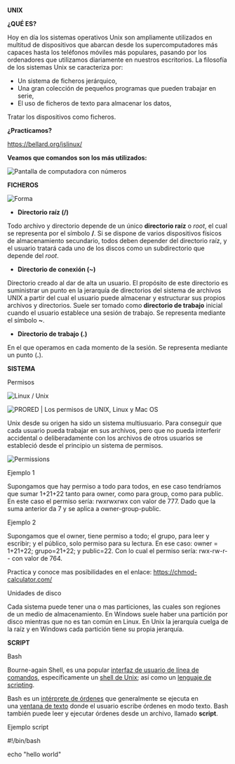 **UNIX**

**¿QUÉ ES?**

Hoy en día los sistemas operativos Unix son ampliamente utilizados en multitud de dispositivos que abarcan desde los supercomputadores más capaces hasta los teléfonos móviles más populares, pasando por los ordenadores que utilizamos diariamente en nuestros escritorios. La filosofía de los sistemas Unix se caracteriza por:

- Un sistema de ficheros jerárquico,
- Una gran colección de pequeños programas que pueden trabajar en serie,
- El uso de ficheros de texto para almacenar los datos,

Tratar los dispositivos como ficheros.

**¿Practicamos?**

https://bellard.org/jslinux/

**Veamos que comandos son los más utilizados:**

![Pantalla de computadora con números](https://github.com/alozk/Master-Big-Data-Analytics/blob/main/FUNDAMENTOS/1.%20FUNDAMENTOS/2.%20LINUX%20%26%20UNIX/PICS/Aspose.Words.39bc4030-e64e-421a-baba-45acd83df99c.001.png)

**FICHEROS**

![Forma](https://github.com/alozk/Master-Big-Data-Analytics/blob/main/FUNDAMENTOS/1.%20FUNDAMENTOS/2.%20LINUX%20%26%20UNIX/PICS/Aspose.Words.39bc4030-e64e-421a-baba-45acd83df99c.002.png)


- **Directorio raíz (/)**

Todo archivo y directorio depende de un único **directorio raíz** o *root*, el cual se representa por el símbolo **/**. Si se dispone de varios dispositivos físicos de almacenamiento secundario, todos deben depender del directorio raíz, y el usuario tratará cada uno de los discos como un subdirectorio que depende del *root*.

- **Directorio de conexión (~)**

Directorio creado al dar de alta un usuario. El propósito de este directorio es suministrar un punto en la jerarquía de directorios del sistema de archivos UNIX a partir del cual el usuario puede almacenar y estructurar sus propios archivos y directorios. Suele ser tomado como **directorio de trabajo** inicial cuando el usuario establece una sesión de trabajo. Se representa mediante el símbolo **~**.

- **Directorio de trabajo (.)**

En el que operamos en cada momento de la sesión. Se representa mediante un punto (**.**). 

**SISTEMA**

Permisos

![Linux / Unix](https://github.com/alozk/Master-Big-Data-Analytics/blob/main/FUNDAMENTOS/1.%20FUNDAMENTOS/2.%20LINUX%20%26%20UNIX/PICS/Aspose.Words.39bc4030-e64e-421a-baba-45acd83df99c.003.png)

![PRORED | Los permisos de UNIX, Linux y Mac OS](https://github.com/alozk/Master-Big-Data-Analytics/blob/main/FUNDAMENTOS/1.%20FUNDAMENTOS/2.%20LINUX%20%26%20UNIX/PICS/Aspose.Words.39bc4030-e64e-421a-baba-45acd83df99c.004.png)

Unix desde su origen ha sido un sistema multiusuario. Para conseguir que cada usuario pueda trabajar en sus archivos, pero que no pueda interferir accidental o deliberadamente con los archivos de otros usuarios se estableció desde el principio un sistema de permisos.



![Permissions](https://github.com/alozk/Master-Big-Data-Analytics/blob/main/FUNDAMENTOS/1.%20FUNDAMENTOS/2.%20LINUX%20%26%20UNIX/PICS/Aspose.Words.39bc4030-e64e-421a-baba-45acd83df99c.005.png)


Ejemplo 1

Supongamos que hay permiso a todo para todos, en ese caso tendríamos que sumar 1+21+22 tanto para owner, como para group, como para public. En este caso el permiso sería: rwxrwxrwx con valor de 777. Dado que la suma anterior da 7 y se aplica a owner-group-public.

Ejemplo 2

Supongamos que el owner, tiene permiso a todo; el grupo, para leer y escribir; y el público, solo permiso para su lectura. En ese caso: owner = 1+21+22; grupo=21+22; y public=22. Con lo cual el permiso sería: rwx-rw-r-- con valor de 764.

Practica y conoce mas posibilidades en el enlace: <https://chmod-calculator.com/>


Unidades de disco

Cada sistema puede tener una o mas particiones, las cuales son regiones de un medio de almacenamiento. En Windows suele haber una partición por disco mientras que no es tan común en Linux. En Unix la jerarquía cuelga de la raíz y en Windows cada partición tiene su propia jerarquía.

**SCRIPT**

Bash

Bourne-again Shell, es una popular [interfaz de usuario de línea de comandos](https://es.wikipedia.org/wiki/Interfaz_de_l%C3%ADnea_de_comandos "Interfaz de línea de comandos"), específicamente un [shell de Unix](https://es.wikipedia.org/wiki/Shell_de_Unix "Shell de Unix"); así como un [lenguaje de scripting](https://es.wikipedia.org/wiki/Script "Script").

Bash es un [intérprete de órdenes](https://es.wikipedia.org/wiki/Interfaz_de_l%C3%ADnea_de_comandos "Interfaz de línea de comandos") que generalmente se ejecuta en una [ventana de texto](https://es.wikipedia.org/wiki/Emulador_de_terminal "Emulador de terminal") donde el usuario escribe órdenes en modo texto. Bash también puede leer y ejecutar órdenes desde un archivo, llamado **script**.

Ejemplo script

#!/bin/bash

echo "hello world"
